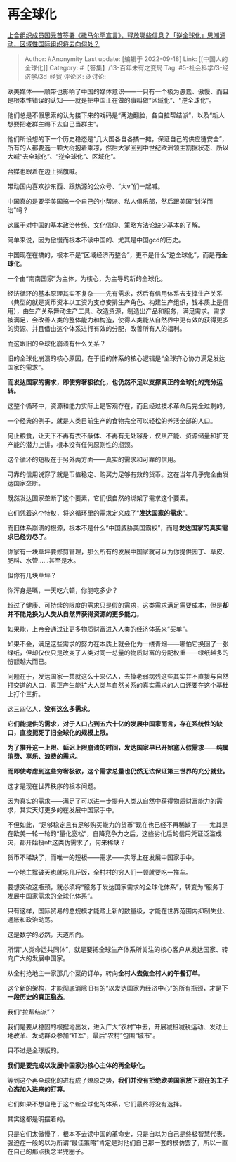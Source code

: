 # 再全球化
[上合组织成员国元首签署《撒马尔罕宣言》，释放哪些信息？「逆全球化」思潮涌动，区域性国际组织将去向何处？](https://www.zhihu.com/question/553908636/answer/2678296059)

> Author: #Anonymity
> Last update: [编辑于 2022-09-18]
> Link: [[中国人的全球化]]
> Category: #【答集】/13-百年未有之变局
> Tag: #5-社会科学/3-经济学/3d-经贸
> 评论区:
> 泛讨论:

欧美媒体——顺带也影响了中国的媒体意识——一只有一个极为愚蠢、傲慢、而且是根本性错误的认知——就是把中国正在做的事叫做“区域化”、“逆全球化”。

他们总是不假思索的认为接下来的戏码是“两边翻脸，各自拉帮结派”，以及“新人想要把老群主踢下去自己当群主”。

他们所设想的下一个历史稳态是“几大国各自各搞一摊，保证自己的供应链安全”，所有的人都要选一颗大树抱着乘凉，然后大家回到中世纪欧洲领主割据状态、所以大喊“去全球化”、“逆全球化”、区域化”。

台媒也跟着在边上摇旗喊。

带动国内喜欢抄东西、跟热源的公众号、“大v”们一起喊。

中国真的是要学美国搞一个自己的小帮派、私人俱乐部，然后跟美国“划洋而治”吗？

这属于对中国的基本政治传统、文化信仰、策略方法论缺少基本的了解。

简单来说，因为傲慢而根本不读中国的、尤其是中国gcd的历史。

中国现在在搞的，根本不是“区域经济再整合”，更不是什么“逆全球化”，而是**再全球化**。

一个由“南南国家”为主体，为核心，为主导的新的全球化。

经济循环的基本原理其实不复杂——先有需求，然后有信用体系去支撑生产关系（典型的就是货币资本以工资为支点安排生产角色、构建生产组织，钱本质上是信用），由生产关系舞动生产工具、改造资源，制造出产品和服务，满足需求。需求被满足，会改善人类的整体能力和构造，使得人类能从自然界中更有效的获得更多的资源、并且借由这个体系进行有效的分配，改善所有人的福利。

而这跟旧的全球化崩溃有什么关系？

旧的全球化崩溃的核心原因，在于旧的体系的核心逻辑是“全球齐心协力满足发达国家的需求”。

**而发达国家的需求，即使穷奢极欲化，也仍然不足以支撑真正的全球化的充分运转。**

这整个循环中，资源和能力实际上是客观存在，而且经过技术革命后完全过剩的。

一个经典的例子，就是人类目前生产的食物完全可以轻松的养活全部的人口。

何止粮食，让天下不再有衣不蔽体、不再有无处容身，仅从产能、资源储量和扩充产能的潜力上讲，根本没有任何原则性的瓶颈。

这个循环的短板在于另外两方面——真实的需求和可靠的信用。

可靠的信用说穿了就是币值稳定、购买力足够有效的货币。这在当年几乎完全由发达国家垄断。

既然发达国家垄断了这个要素，它们很自然的绑架了需求这个要素。

它们凭着这个特权，将这循环里的需求定义成了“**发达国家的需求**”。

而旧体系崩溃的根源，根本不是什么“中国威胁美国霸权”，而是**发达国家的真实需求已经穷尽了**。

你家有一块草坪要修剪管理，那么所有的发展中国家就可以为你提供园丁、草皮、肥料、水管……甚至是水。

但你有几块草坪？

你浑身是嘴，一天吃六顿，你能吃多少？

超过了健康、可持续的限度的需求只是假的需求，这类需求满足需要成本，但是**却并不能兑换为人类从自然界获得资源的更多能力**。

如果能，上帝会通过让更多物质财富进入人类的经济体系来“买单”。

如果不会，满足这些需求的努力在本质上就会化为一缕青烟——哪怕它换回了一张绿纸，但却仅仅只是改变了人类对同一总量的物质财富的分配权重——绿纸越多的份额越大而已。

问题在于，发达国家一共就这么十来亿人，去掉老弱病残这些其实并不直接与自然打交道的人口，真正产生能扩大人类与自然关系的真实需求的人口还要在这个基础上打个三折。

这三四亿人，**没有这么多需求。**

**它们能提供的需求，对于人口占到五六十亿的发展中国家而言，存在系统性的缺口，直接扼死了旧全球化的规模上限。**

**为了推升这一上限、延迟上限崩溃的时间，发达国家早已开始塞入假需求——纯属消费、享乐、浪费的需求。**

**而即使考虑到这些穷奢极欲，这个需求总量也仍然无法保证第三世界的充分就业。**

这才是现在世界秩序的根本问题。

因为真实的需求——满足了可以进一步提升人类从自然中获得物质财富能力的需求，其实天灯更多的在发展中国家手中。

不但如此，“足够稳定且有足够购买能力的货币”现在也已经不再稀缺了——尤其是在欧美一轮一轮的“量化宽松”，自降竞争力之后，这些劣化后的信用凭证泛滥成灾，都开始投nft这类伪需求了，何来稀缺？

货币不稀缺了，而唯一的短板——需求——实际上在发展中国家手中。

一个地主撑破天也就吃几斤饭，全村村的穷人们一顿就要吃一推车。

要想突破这瓶颈，就必须将“服务于发达国家需求的全球化体系”，转变为“服务于发展中国家需求的全球化体系”。

只有这样，国际贸易的总规模才能踏上新的数量级，才能在世界范围内抑制失业、通胀和政治动荡。

这是数学的必然，天道所向。

所谓“人类命运共同体”，就是要把全球生产体系所关注的核心客户从发达国家、转向广大的发展中国家。

从全村抢地主一家那几个菜的订单，转向**全村人去做全村人的午餐订单**。

这个新的架构，才能彻底消除旧有的“以发达国家为经济中心”的所有瓶颈，才是**下一段历史的真正稳态**。

我们“拉帮结派”？

我们是要从稳固的根据地出发，进入广大“农村”中去，开展减租减税运动、发动土地改革、发动群众参加“红军”，最后“农村”包围“城市”。

只不过是全球版的。

**我们是要完成以发展中国家为核心主体的再全球化。**

等到这个再全球化的进程成了燎原之势，**我们并没有拒绝欧美国家放下现在的主子心态加入进来的打算。**

它们如果不想自绝于这个新全球化的体系，它们最终将没有选择。

其实这都是明摆着的。

只是它们太傲慢了，根本不去读中国的革命史，只是自以为自己是终极智慧代表，强迫症一般的以为所谓“最佳策略”肯定是对他们自己那一套的模仿罢了，所以一直在自己的那点执念里兜圈子。
